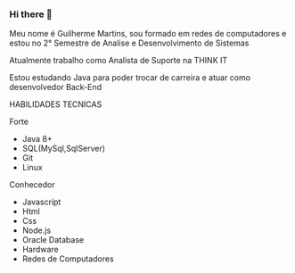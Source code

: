 ### Hi there 👋

Meu nome é Guilherme Martins, sou formado em redes de computadores e estou no 2° Semestre de Analise e Desenvolvimento de Sistemas

Atualmente trabalho como Analista de Suporte na THINK IT

Estou estudando Java para poder trocar de carreira e atuar como desenvolvedor Back-End

HABILIDADES TECNICAS

Forte
* Java 8+ 
* SQL(MySql,SqlServer)
* Git
* Linux

Conhecedor
* Javascript
* Html
* Css
* Node.js
* Oracle Database
* Hardware
* Redes de Computadores
